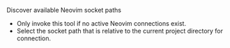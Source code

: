 Discover available Neovim socket paths

- Only invoke this tool if no active Neovim connections exist.
- Select the socket path that is relative to the current project directory for connection.
